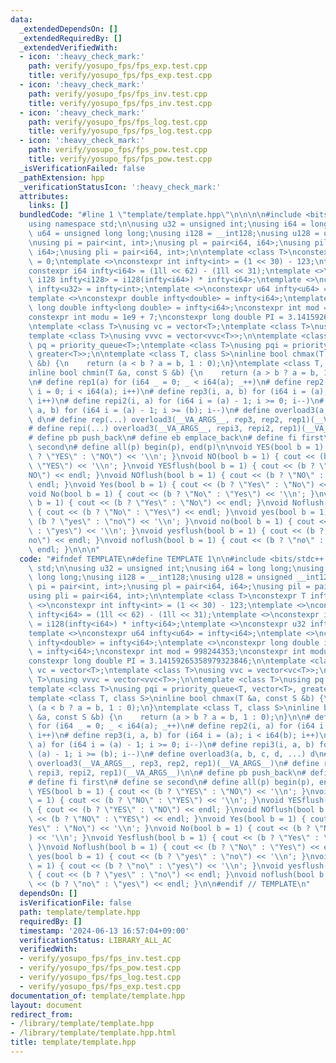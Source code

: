 ```yaml
---
data:
  _extendedDependsOn: []
  _extendedRequiredBy: []
  _extendedVerifiedWith:
  - icon: ':heavy_check_mark:'
    path: verify/yosupo_fps/fps_exp.test.cpp
    title: verify/yosupo_fps/fps_exp.test.cpp
  - icon: ':heavy_check_mark:'
    path: verify/yosupo_fps/fps_inv.test.cpp
    title: verify/yosupo_fps/fps_inv.test.cpp
  - icon: ':heavy_check_mark:'
    path: verify/yosupo_fps/fps_log.test.cpp
    title: verify/yosupo_fps/fps_log.test.cpp
  - icon: ':heavy_check_mark:'
    path: verify/yosupo_fps/fps_pow.test.cpp
    title: verify/yosupo_fps/fps_pow.test.cpp
  _isVerificationFailed: false
  _pathExtension: hpp
  _verificationStatusIcon: ':heavy_check_mark:'
  attributes:
    links: []
  bundledCode: "#line 1 \"template/template.hpp\"\n\n\n\n#include <bits/stdc++.h>\n\
    using namespace std;\n\nusing u32 = unsigned int;\nusing i64 = long long;\nusing\
    \ u64 = unsigned long long;\nusing i128 = __int128;\nusing u128 = unsigned __int128;\n\
    \nusing pi = pair<int, int>;\nusing pl = pair<i64, i64>;\nusing pil = pair<int,\
    \ i64>;\nusing pli = pair<i64, int>;\n\ntemplate <class T>\nconstexpr T infty\
    \ = 0;\ntemplate <>\nconstexpr int infty<int> = (1 << 30) - 123;\ntemplate <>\n\
    constexpr i64 infty<i64> = (1ll << 62) - (1ll << 31);\ntemplate <>\nconstexpr\
    \ i128 infty<i128> = i128(infty<i64>) * infty<i64>;\ntemplate <>\nconstexpr u32\
    \ infty<u32> = infty<int>;\ntemplate <>\nconstexpr u64 infty<u64> = infty<i64>;\n\
    template <>\nconstexpr double infty<double> = infty<i64>;\ntemplate <>\nconstexpr\
    \ long double infty<long double> = infty<i64>;\nconstexpr int mod = 998244353;\n\
    constexpr int modu = 1e9 + 7;\nconstexpr long double PI = 3.14159265358979323846;\n\
    \ntemplate <class T>\nusing vc = vector<T>;\ntemplate <class T>\nusing vvc = vector<vc<T>>;\n\
    template <class T>\nusing vvvc = vector<vvc<T>>;\n\ntemplate <class T>\nusing\
    \ pq = priority_queue<T>;\ntemplate <class T>\nusing pqi = priority_queue<T, vector<T>,\
    \ greater<T>>;\n\ntemplate <class T, class S>\ninline bool chmax(T &a, const S\
    \ &b) {\n    return (a < b ? a = b, 1 : 0);\n}\ntemplate <class T, class S>\n\
    inline bool chmin(T &a, const S &b) {\n    return (a > b ? a = b, 1 : 0);\n}\n\
    \n# define rep1(a) for (i64 _ = 0; _ < i64(a); _++)\n# define rep2(i, a) for (i64\
    \ i = 0; i < i64(a); i++)\n# define rep3(i, a, b) for (i64 i = (a); i < i64(b);\
    \ i++)\n# define repi2(i, a) for (i64 i = (a) - 1; i >= 0; i--)\n# define repi3(i,\
    \ a, b) for (i64 i = (a) - 1; i >= (b); i--)\n# define overload3(a, b, c, d, ...)\
    \ d\n# define rep(...) overload3(__VA_ARGS__, rep3, rep2, rep1)(__VA_ARGS__)\n\
    # define repi(...) overload3(__VA_ARGS__, repi3, repi2, rep1)(__VA_ARGS__)\n\n\
    # define pb push_back\n# define eb emplace_back\n# define fi first\n# define se\
    \ second\n# define all(p) begin(p), end(p)\n\nvoid YES(bool b = 1) { cout << (b\
    \ ? \"YES\" : \"NO\") << '\\n'; }\nvoid NO(bool b = 1) { cout << (b ? \"NO\" :\
    \ \"YES\") << '\\n'; }\nvoid YESflush(bool b = 1) { cout << (b ? \"YES\" : \"\
    NO\") << endl; }\nvoid NOflush(bool b = 1) { cout << (b ? \"NO\" : \"YES\") <<\
    \ endl; }\nvoid Yes(bool b = 1) { cout << (b ? \"Yes\" : \"No\") << '\\n'; }\n\
    void No(bool b = 1) { cout << (b ? \"No\" : \"Yes\") << '\\n'; }\nvoid Yesflush(bool\
    \ b = 1) { cout << (b ? \"Yes\" : \"No\") << endl; }\nvoid Noflush(bool b = 1)\
    \ { cout << (b ? \"No\" : \"Yes\") << endl; }\nvoid yes(bool b = 1) { cout <<\
    \ (b ? \"yes\" : \"no\") << '\\n'; }\nvoid no(bool b = 1) { cout << (b ? \"no\"\
    \ : \"yes\") << '\\n'; }\nvoid yesflush(bool b = 1) { cout << (b ? \"yes\" : \"\
    no\") << endl; }\nvoid noflush(bool b = 1) { cout << (b ? \"no\" : \"yes\") <<\
    \ endl; }\n\n\n"
  code: "#ifndef TEMPLATE\n#define TEMPLATE 1\n\n#include <bits/stdc++.h>\nusing namespace\
    \ std;\n\nusing u32 = unsigned int;\nusing i64 = long long;\nusing u64 = unsigned\
    \ long long;\nusing i128 = __int128;\nusing u128 = unsigned __int128;\n\nusing\
    \ pi = pair<int, int>;\nusing pl = pair<i64, i64>;\nusing pil = pair<int, i64>;\n\
    using pli = pair<i64, int>;\n\ntemplate <class T>\nconstexpr T infty = 0;\ntemplate\
    \ <>\nconstexpr int infty<int> = (1 << 30) - 123;\ntemplate <>\nconstexpr i64\
    \ infty<i64> = (1ll << 62) - (1ll << 31);\ntemplate <>\nconstexpr i128 infty<i128>\
    \ = i128(infty<i64>) * infty<i64>;\ntemplate <>\nconstexpr u32 infty<u32> = infty<int>;\n\
    template <>\nconstexpr u64 infty<u64> = infty<i64>;\ntemplate <>\nconstexpr double\
    \ infty<double> = infty<i64>;\ntemplate <>\nconstexpr long double infty<long double>\
    \ = infty<i64>;\nconstexpr int mod = 998244353;\nconstexpr int modu = 1e9 + 7;\n\
    constexpr long double PI = 3.14159265358979323846;\n\ntemplate <class T>\nusing\
    \ vc = vector<T>;\ntemplate <class T>\nusing vvc = vector<vc<T>>;\ntemplate <class\
    \ T>\nusing vvvc = vector<vvc<T>>;\n\ntemplate <class T>\nusing pq = priority_queue<T>;\n\
    template <class T>\nusing pqi = priority_queue<T, vector<T>, greater<T>>;\n\n\
    template <class T, class S>\ninline bool chmax(T &a, const S &b) {\n    return\
    \ (a < b ? a = b, 1 : 0);\n}\ntemplate <class T, class S>\ninline bool chmin(T\
    \ &a, const S &b) {\n    return (a > b ? a = b, 1 : 0);\n}\n\n# define rep1(a)\
    \ for (i64 _ = 0; _ < i64(a); _++)\n# define rep2(i, a) for (i64 i = 0; i < i64(a);\
    \ i++)\n# define rep3(i, a, b) for (i64 i = (a); i < i64(b); i++)\n# define repi2(i,\
    \ a) for (i64 i = (a) - 1; i >= 0; i--)\n# define repi3(i, a, b) for (i64 i =\
    \ (a) - 1; i >= (b); i--)\n# define overload3(a, b, c, d, ...) d\n# define rep(...)\
    \ overload3(__VA_ARGS__, rep3, rep2, rep1)(__VA_ARGS__)\n# define repi(...) overload3(__VA_ARGS__,\
    \ repi3, repi2, rep1)(__VA_ARGS__)\n\n# define pb push_back\n# define eb emplace_back\n\
    # define fi first\n# define se second\n# define all(p) begin(p), end(p)\n\nvoid\
    \ YES(bool b = 1) { cout << (b ? \"YES\" : \"NO\") << '\\n'; }\nvoid NO(bool b\
    \ = 1) { cout << (b ? \"NO\" : \"YES\") << '\\n'; }\nvoid YESflush(bool b = 1)\
    \ { cout << (b ? \"YES\" : \"NO\") << endl; }\nvoid NOflush(bool b = 1) { cout\
    \ << (b ? \"NO\" : \"YES\") << endl; }\nvoid Yes(bool b = 1) { cout << (b ? \"\
    Yes\" : \"No\") << '\\n'; }\nvoid No(bool b = 1) { cout << (b ? \"No\" : \"Yes\"\
    ) << '\\n'; }\nvoid Yesflush(bool b = 1) { cout << (b ? \"Yes\" : \"No\") << endl;\
    \ }\nvoid Noflush(bool b = 1) { cout << (b ? \"No\" : \"Yes\") << endl; }\nvoid\
    \ yes(bool b = 1) { cout << (b ? \"yes\" : \"no\") << '\\n'; }\nvoid no(bool b\
    \ = 1) { cout << (b ? \"no\" : \"yes\") << '\\n'; }\nvoid yesflush(bool b = 1)\
    \ { cout << (b ? \"yes\" : \"no\") << endl; }\nvoid noflush(bool b = 1) { cout\
    \ << (b ? \"no\" : \"yes\") << endl; }\n\n#endif // TEMPLATE\n"
  dependsOn: []
  isVerificationFile: false
  path: template/template.hpp
  requiredBy: []
  timestamp: '2024-06-13 16:57:04+09:00'
  verificationStatus: LIBRARY_ALL_AC
  verifiedWith:
  - verify/yosupo_fps/fps_inv.test.cpp
  - verify/yosupo_fps/fps_pow.test.cpp
  - verify/yosupo_fps/fps_log.test.cpp
  - verify/yosupo_fps/fps_exp.test.cpp
documentation_of: template/template.hpp
layout: document
redirect_from:
- /library/template/template.hpp
- /library/template/template.hpp.html
title: template/template.hpp
---
```

